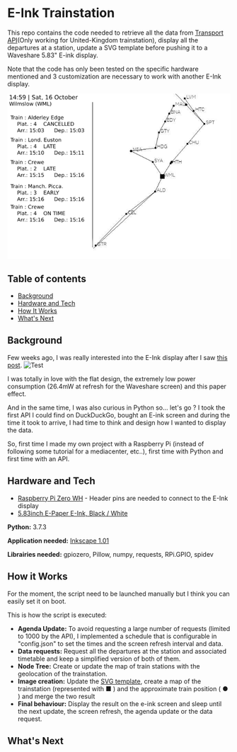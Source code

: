 # E-Ink Trainstation

This repo contains the code needed to retrieve all the data from [Transport API](https://www.transportapi.com/)(Only working for United-Kingdom trainstation), display all the departures at a station, update a SVG template before pushing it to a Waveshare 5.83" E-ink display.

Note that the code has only been tested on the specific hardware mentioned and 3 customization are necessary to work with another E-Ink display.

![App Screenshot](git-page/header.png)

## Table of contents
* [Background](#background)
* [Hardware and Tech](#hardware-and-tech)
* [How It Works](#how-it-works)
* [What's Next](#what-s-next)

##  Background
Few weeks ago, I was really interested into the E-Ink display after I saw [this post](https://www.mbta.com/projects/solar-powered-e-ink-signs).
![Test](https://cdn.mbta.com/sites/default/files/styles/max_1300x1300/public/media/2020-04/2020-02-24-GLC-eink-washington-square-5718.jpg?itok=xU34vV1A)

I was totally in love with the flat design, the extremely low power consumption (26.4mW at refresh for the Waveshare screen) and this paper effect.

And in the same time, I was also curious in Python so... let's go ? I took the first API I could find on DuckDuckGo, bought an E-ink screen and during the time it took to arrive, I had time to think and design how I wanted to display the data.

So, first time I made my own project with a Raspberry Pi (instead of following some tutorial for a mediacenter, etc..), first time with Python and first time with an API.


## Hardware and Tech
* [Raspberry Pi Zero WH](https://www.raspberrypi.com/products/raspberry-pi-zero-w/) - Header pins are needed to connect to the E-Ink display
* [5.83inch E-Paper E-Ink, Black / White](https://www.waveshare.com/product/displays/e-paper/epaper-1/5.83inch-e-paper-hat.htm)


**Python:** 3.7.3

**Application needed:** [Inkscape 1.01](https://inkscape.org/)

**Librairies needed:** gpiozero, Pillow, numpy, requests, RPi.GPIO, spidev

## How it Works

For the moment, the script need to be launched manually but I think you can easily set it on boot.

This is how the script is executed:
* **Agenda Update:** To avoid requesting a large number of requests (limited to 1000 by the API), I implemented a schedule that is configurable in "config.json" to set the times and the screen refresh interval and data.
* **Data requests:** Request all the departures at the station and associated timetable and keep a simplified version of both of them.
* **Node Tree:** Create or update the map of train stations with the geolocation of the trainstation.
* **Image creation:** Update the [SVG template](asset/template.svg), create a map of the trainstation (represented with ■ ) and the approximate train position ( ● ) and merge the two result
*  **Final behaviour:** Display the result on the e-ink screen and sleep until the next update, the screen refresh, the agenda update or the data request.

## What's Next
